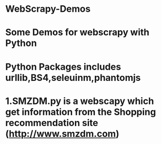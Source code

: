 # WebScrapy-Demos
# Some Demos for webscrapy with Python
# Python Packages includes urllib,BS4,seleuinm,phantomjs
# 1.SMZDM.py is a webscapy which get information from the Shopping  recommendation site (http://www.smzdm.com)  
